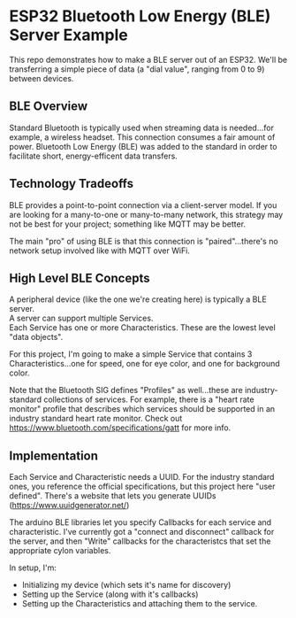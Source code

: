 # ESP32 Bluetooth Low Energy (BLE) Server Example
This repo demonstrates how to make a BLE server out of an ESP32.  We'll be transferring a simple piece of data (a "dial value", ranging from 0 to 9) between devices.

## BLE Overview
Standard Bluetooth is typically used when streaming data is needed...for example, a wireless headset.  This connection consumes a fair amount of power.  Bluetooth Low Energy (BLE) was added to the standard in order to facilitate short, energy-efficent data transfers.  

## Technology Tradeoffs
BLE provides a point-to-point connection via a client-server model.  If you are looking for a many-to-one or many-to-many network, this strategy may not be best for your project; something like MQTT may be better.

The main "pro" of using BLE is that this connection is "paired"...there's no network setup involved like with MQTT over WiFi.

## High Level BLE Concepts
A peripheral device (like the one we're creating here) is typically a BLE server.  
A server can support multiple Services.   
Each Service has one or more Characteristics.  These are the lowest level "data objects".

For this project, I'm going to make a simple Service that contains 3 Characteristics...one for speed, one for eye color, and one for background color.

Note that the Bluetooth SIG defines "Profiles" as well...these are industry-standard collections of services.  For example, there is a "heart rate monitor" profile that describes which services should be supported in an industry standard heart rate monitor.  Check out https://www.bluetooth.com/specifications/gatt for more info.

## Implementation
Each Service and Characteristic needs a UUID.  For the industry standard ones, you reference the official specifications, but this project here "user defined".  There's a website that lets you generate UUIDs (https://www.uuidgenerator.net/)

The arduino BLE libraries let you specify Callbacks for each service and characteristic.  I've currently got a "connect and disconnect" callback for the server, and then "Write" callbacks for the characteristcs that set the appropriate cylon variables.

In setup, I'm:
* Initializing my device (which sets it's name for discovery)
* Setting up the Service (along with it's callbacks)
* Setting up the Characteristics and attaching them to the service.




